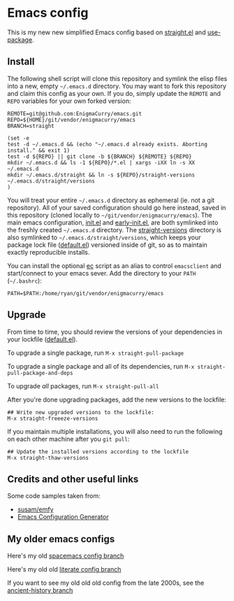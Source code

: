 # Emacs config

This is my new new simplified Emacs config based on
[straight.el](https://github.com/raxod502/straight.el) and
[use-package](https://github.com/jwiegley/use-package).

## Install

The following shell script will clone this repository and symlink the
elisp files into a new, empty `~/.emacs.d` directory. You may want to
fork this repository and claim this config as your own. If you do,
simply update the `REMOTE` and `REPO` variables for your own forked
version:

```
REMOTE=git@github.com:EnigmaCurry/emacs.git
REPO=${HOME}/git/vendor/enigmacurry/emacs
BRANCH=straight

(set -e
test -d ~/.emacs.d && (echo "~/.emacs.d already exists. Aborting install." && exit 1)
test -d ${REPO} || git clone -b ${BRANCH} ${REMOTE} ${REPO}
mkdir ~/.emacs.d && ls -1 ${REPO}/*.el | xargs -iXX ln -s XX ~/.emacs.d
mkdir ~/.emacs.d/straight && ln -s ${REPO}/straight-versions ~/.emacs.d/straight/versions
)
```

You will treat your entire `~/.emacs.d` directory as ephemeral (ie.
not a git repository). All of your saved configuration should go here
instead, saved in this repository (cloned locally to
`~/git/vendor/enigmacurry/emacs`). The main emacs configuration,
[init.el](init.el) and [early-init.el](early-init.el), are both
symlinked into the freshly created `~/.emacs.d` directory. The
[straight-versions](straight-versions) directory is also symlinked to
`~/.emacs.d/straight/versions`, which keeps your package lock file
([default.el](straight-versions/default.el)) versioned inside of git,
so as to maintain exactly reproducible installs.

You can install the optional [ec](ec) script as an alias to control
 `emacsclient` and start/connect to your emacs sever. Add the
 directory to your `PATH` (`~/.bashrc`):

```
PATH=$PATH:/home/ryan/git/vendor/enigmacurry/emacs
```



## Upgrade

From time to time, you should review the versions of your dependencies
in your lockfile ([default.el](straight-versions/default.el)).

To upgrade a single package, run `M-x straight-pull-package`

To upgrade a single package and all of its dependencies, run `M-x
straight-pull-package-and-deps`

To upgrade *all* packages, run `M-x straight-pull-all`

After you're done upgrading packages, add the new versions to the
lockfile:

```
## Write new upgraded versions to the lockfile:
M-x straight-freeeze-versions
```

If you maintain multiple installations, you will also need to run the
following on each other machine after you `git pull`:

```
## Update the installed versions according to the lockfile
M-x straight-thaw-versions
```

## Credits and other useful links

Some code samples taken from:

 * [susam/emfy](https://github.com/susam/emfy)
 * [Emacs Configuration Generator](https://emacs.amodernist.com)

## My older emacs configs

Here's my old [spacemacs config
branch](https://github.com/EnigmaCurry/emacs/tree/spacemacs)

Here's my old old [literate config
branch](https://github.com/EnigmaCurry/emacs/blob/literate/config.org)

If you want to see my old old old config from the late 2000s, see the
[ancient-history
branch](https://github.com/EnigmaCurry/emacs/tree/ancient-history)
